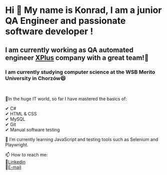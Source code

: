 ### <h1>Hi 👋 My name is Konrad, I am a junior QA Engineer and passionate software developer !</h1>


<h2> I am currently working as QA automated engineer <a href="https://xplusglobal.com/">XPlus</a> company with a great team!👯 </h2>
<h3> I am currently studying computer science at the WSB Merito University in Chorzów😄</h3><br>

📝In the huge IT world, so far I have mastered the basics of:


✔ C#<br>
✔ HTML & CSS<br>
✔ MySQL<br>
✔ Git<br>
✔ Manual software testing<br>

🌱 I’m currently learning JavaScript and testing tools such as Selenium and Playwright.

📫 How to reach me: <br>
💬<a target = "_blank" href="https://www.linkedin.com/in/konrad-ku%C5%BAniak-96912323b/">Linkedin</a><br>
💬<a target = "_blank" href="mailto:konrad.kuzniak@interia.pl">E-mail</a>


<!--
**Kuzniakers/Kuzniakers** is a ✨ _special_ ✨ repository because its `README.md` (this file) appears on your GitHub profile.

Here are some ideas to get you started:

- 🔭 I’m currently working on ...
- 🌱 I’m currently learning ...
- 👯 I’m looking to collaborate on ...
- 🤔 I’m looking for help with ...
- 💬 Ask me about ...
- 📫 How to reach me: ...
- 😄 Pronouns: ...
- ⚡ Fun fact: ...
-->
